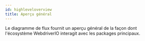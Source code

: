 ```yaml
---
id: highleveloverview
title: Aperçu général
---
```

Le diagramme de flux fournit un aperçu général de la façon dont l'écosystème WebdriverIO interagit avec les packages principaux.

<CreateFlowcharts id='highleveloverview' />